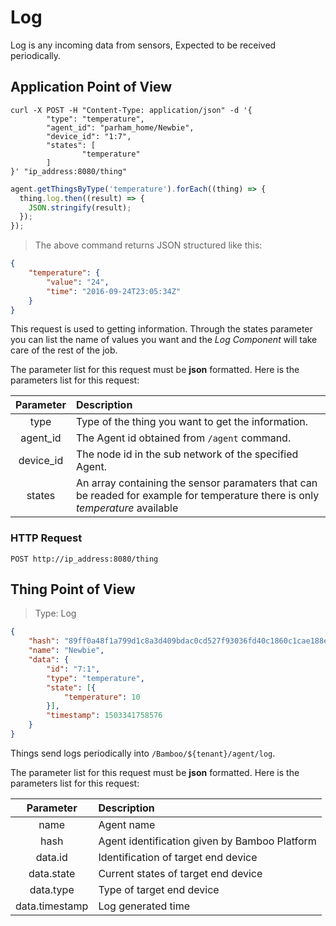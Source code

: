 # Log
Log is any incoming data from sensors, Expected to be received periodically.

## Application Point of View
```shell
curl -X POST -H "Content-Type: application/json" -d '{
        "type": "temperature",
        "agent_id": "parham_home/Newbie",
        "device_id": "1:7",
        "states": [
                "temperature"
        ]
}' "ip_address:8080/thing"
```

```javascript
agent.getThingsByType('temperature').forEach((thing) => {
  thing.log.then((result) => {
    JSON.stringify(result);
  });
});
```

> The above command returns JSON structured like this:

```json
{
    "temperature": {
        "value": "24",
        "time": "2016-09-24T23:05:34Z"
    }
}
```

This request is used to getting information. Through the states
parameter you can list the name of values you want and the *Log Component* will take care of the
rest of the job.

The parameter list for this request must be **json** formatted. Here is the
parameters list for this request:

 Parameter | Description
:---------:|:-------------------------------------
type       | Type of the thing you want to get the information.
agent_id   | The Agent id obtained from `/agent` command.
device_id  | The node id in the sub network of the specified Agent.
states     | An array containing the sensor paramaters that can be readed for example for temperature there is only *temperature* available

### HTTP Request

`POST http://ip_address:8080/thing`

## Thing Point of View

> Type: Log

```json
{
    "hash": "89ff0a48f1a799d1c8a3d409bdac0cd527f93036fd40c1860c1cae188ebc2961",
    "name": "Newbie",
    "data": {
        "id": "7:1",
        "type": "temperature",
        "state": [{
            "temperature": 10
        }],
        "timestamp": 1503341758576
    }
}
```

Things send logs periodically into `/Bamboo/${tenant}/agent/log`.

The parameter list for this request must be **json** formatted. Here is the
parameters list for this request:

 Parameter      | Description
:--------------:|:-------------------------------------
name            | Agent name
hash            | Agent identification given by Bamboo Platform
data.id         | Identification of target end device
data.state      | Current states of target end device
data.type       | Type of target end device
data.timestamp  | Log generated time
